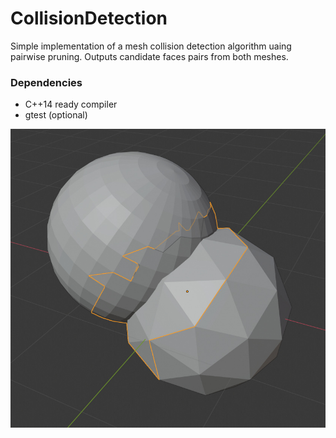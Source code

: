 # CollisionDetection

Simple implementation of a mesh collision detection algorithm uaing pairwise pruning. Outputs candidate faces pairs from both meshes.

### Dependencies

* C++14 ready compiler<br/>
* gtest (optional)

<img src="ColDiJ.jpg">

